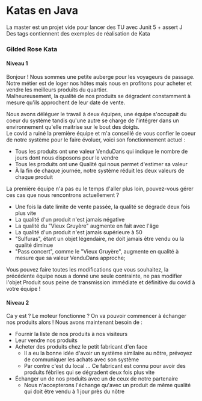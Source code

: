 # Katas en Java
La master est un projet vide pour lancer des TU avec Junit 5 + assert J  
Des tags contiennent des exemples de réalisation de Kata

### Gilded Rose Kata
#### Niveau 1
Bonjour ! Nous sommes une petite auberge pour les voyageurs de passage.  
Notre métier est de loger nos hôtes mais nous en profitons pour acheter et vendre les meilleurs produits du quartier.  
Malheureusement, la qualité de nos produits se dégradent constamment à mesure qu'ils approchent de leur date de vente.  

Nous avons déléguer le travail à deux équipes, une équipe s'occupait du coeur du système tandis qu'une autre
 se charge de l'intégrer dans un environnement qu'elle maitrise sur le bout des doigts.  
Le covid a ruiné la première équipe et m'a conseillé de vous confier le coeur de notre système pour le faire évoluer, 
 voici son fonctionnement actuel :  

- Tous les produits ont une valeur VenduDans qui indique le nombre de jours dont nous disposons pour le vendre
- Tous les produits ont une Qualité qui nous permet d'estimer sa valeur
- À la fin de chaque journée, notre système réduit les deux valeurs de chaque produit

La première équipe n'a pas eu le temps d'aller plus loin, pouvez-vous gérer ces cas que nous rencontrons actuellement ?  

- Une fois la date limite de vente passée, la qualité se dégrade deux fois plus vite
- La qualité d'un produit n'est jamais négative
- La qualité du "Vieux Gruyère" augmente en fait avec l'âge
- La qualité d'un produit n'est jamais supérieure à 50
- "Sulfuras", étant un objet légendaire, ne doit jamais être vendu ou la qualité diminue
- "Pass concert", comme le "Vieux Gruyère", augmente en qualité à mesure que sa valeur VenduDans approche;

Vous pouvez faire toutes les modifications que vous souhaitez, la précédente équipe nous a donné une seule contrainte, 
 ne pas modifier l'objet Produit sous peine de transmission immédiate et définitive du covid à votre équipe !

#### Niveau 2

Ca y est ? Le moteur fonctionne ? On va pouvoir commencer à échanger nos produits alors !
Nous avons maintenant besoin de :
- Fournir la liste de nos produits à nos visiteurs
- Leur vendre nos produits
- Acheter des produits chez le petit fabricant d'en face
  - Il a eu la bonne idée d'avoir un système similaire au nôtre, prévoyez de communiquer les achats avec son système
  - Par contre c'est du local ... Ce fabricant est connu pour avoir des produits fébriles qui se dégradent 
  deux fois plus vite
- Échanger un de nos produits avec un de ceux de notre partenaire
  - Nous n'accepterons l'échange qu'avec un produit de même qualité qui doit être vendu à 1 jour près du nôtre
